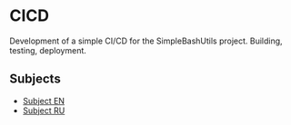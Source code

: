 # CICD

Development of a simple CI/CD for the SimpleBashUtils project. Building, testing, deployment.

## Subjects

- [Subject EN](./docs/subject_en.md)
- [Subject RU](./docs/subject_ru.md)
